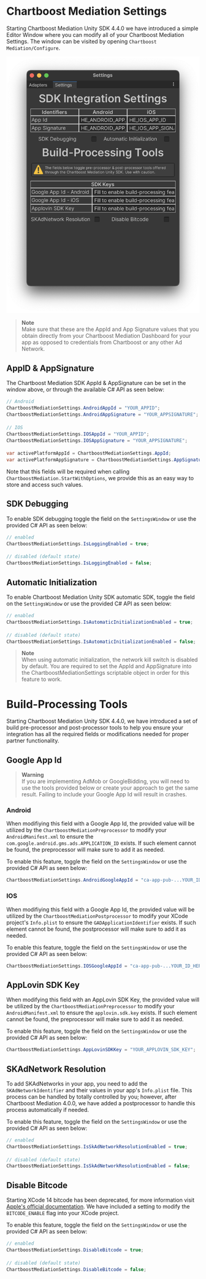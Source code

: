 # Chartboost Mediation Settings
Starting Chartboost Mediation Unity SDK 4.4.0 we have introduced a simple Editor Window where you can modify all of your Chartboost Mediation Settings. The window can be visited by opening `Chartboost Mediation/Configure`.

![Chartboost Mediation Settings](../images/chartboost-mediation-settings.png)

> **Note** \
> Make sure that these are the AppId and App Signature values that you obtain directly from your Chartboost Mediation Dashboard for your app as opposed to credentials from Chartboost or any other Ad Network.

## AppID & AppSignature

The Chartboost Mediation SDK AppId & AppSignature can be set in the window above, or through the available C# API as seen below:

```csharp
// Android
ChartboostMediationSettings.AndroidAppId = "YOUR_APPID";
ChartboostMediationSettings.AndroidAppSignature = "YOUR_APPSIGNATURE";

// IOS
ChartboostMediationSettings.IOSAppId = "YOUR_APPID";
ChartboostMediationSettings.IOSAppSignature = "YOUR_APPSIGNATURE";

var activePlatformAppId = ChartboostMediationSettings.AppId;
var activePlatformAppSignature = ChartboostMediationSettings.AppSignature;
```

Note that this fields will be required when calling `ChartboostMediation.StartWithOptions`, we provide this as an easy way to store and access such values.

## SDK Debugging

To enable SDK debugging toggle the field on the `SettingsWindow` or use the provided C# API as seen below:

```csharp
// enabled
ChartboostMediationSettings.IsLoggingEnabled = true;

// disabled (default state)
ChartboostMediationSettings.IsLoggingEnabled = false;
```

## Automatic Initialization

To enable Chartboost Mediation Unity SDK automatic SDK, toggle the field on the `SettingsWindow` or use the provided C# API as seen below:

```csharp
// enabled
ChartboostMediationSettings.IsAutomaticInitializationEnabled = true;

// disabled (default state)
ChartboostMediationSettings.IsAutomaticInitializationEnabled = false;
```

> **Note** \
> When using automatic initialization, the network kill switch is disabled by default. You are required to set the AppId and AppSignature into the ChartboostMediationSettings scriptable object in order for this feature to work.

# Build-Processing Tools

Starting Chartboost Mediation Unity SDK 4.4.0, we have introduced a set of build pre-processor and post-processor tools to help you ensure your integration has all the required fields or modifications needed for proper partner functionality.

## Google App Id 

> **Warning** \
> If you are implementing AdMob or GoogleBidding, you will need to use the tools provided below or create your approach to get the same result. Failing to include your Google App Id will result in crashes.

### Android

When modifiying this field with a Google App Id, the provided value will be utilized by the `ChartboostMediationPreprocessor` to modify your `AndroidManifest.xml` to ensure the `com.google.android.gms.ads.APPLICATION_ID` exists. If such element cannot be found, the preprocessor will make sure to add it as needed.

To enable this feature, toggle the field on the `SettingsWindow` or use the provided C# API as seen below:

```csharp
ChartboostMediationSettings.AndroidGoogleAppId = "ca-app-pub-...YOUR_ID_HERE";
```

### IOS
When modifiying this field with a Google App Id, the provided value will be utilized by the `ChartboostMediationPostprocessor` to modify your XCode project's `Info.plist` to ensure the `GADApplicationIdentifier` exists. If such element cannot be found, the postprocessor will make sure to add it as needed.

To enable this feature, toggle the field on the `SettingsWindow` or use the provided C# API as seen below:

```csharp
ChartboostMediationSettings.IOSGoogleAppId = "ca-app-pub-...YOUR_ID_HERE";
```

## AppLovin SDK Key

When modifying this field with an AppLovin SDK Key, the provided value will be utilized by the `ChartboostMediationPreprocessor` to modify your `AndroidManifest.xml` to ensure the `applovin.sdk.key` exists. If such element cannot be found, the preprocessor will make sure to add it as needed.

To enable this feature, toggle the field on the `SettingsWindow` or use the provided C# API as seen below:

```csharp
ChartboostMediationSettings.AppLovinSDKKey = "YOUR_APPLOVIN_SDK_KEY";
```

## SKAdNetwork Resolution

To add SKAdNetworks in your app, you need to add the `SKAdNetworkIdentifier` and their values in your app's `Info.plist` file. This process can be handled by totally controlled by you; however, after Chartboost Mediation 4.0.0, we have added a postprocessor to handle this process automatically if needed. 

To enable this feature, toggle the field on the `SettingsWindow` or use the provided C# API as seen below:

```csharp
// enabled
ChartboostMediationSettings.IsSkAdNetworkResolutionEnabled = true;

// disabled (default state)
ChartboostMediationSettings.IsSkAdNetworkResolutionEnabled = false;
```

## Disable Bitcode

Starting XCode 14 bitcode has been deprecated, for more information visit [Apple's official documentation](https://developer.apple.com/documentation/xcode-release-notes/xcode-14-release-notes#Deprecations). We have included a setting to modify the `BITCODE_ENABLE` flag into your XCode project.

To enable this feature, toggle the field on the `SettingsWindow` or use the provided C# API as seen below:

```csharp
// enabled
ChartboostMediationSettings.DisableBitcode = true;

// disabled (default state)
ChartboostMediationSettings.DisableBitcode = false;
```